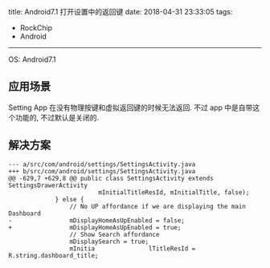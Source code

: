 title: Android7.1 打开设置中的返回键
date: 2018-04-31 23:33:05
tags: 
- RockChip
- Android

---

OS: Android7.1

## 应用场景
Setting App 在没有物理按键和虚拟返回键的时候无法返回.
不过 app 中是自带这个功能的, 不过默认是关闭的.

## 解决方案
```
--- a/src/com/android/settings/SettingsActivity.java
+++ b/src/com/android/settings/SettingsActivity.java
@@ -629,7 +629,8 @@ public class SettingsActivity extends SettingsDrawerActivity
                         mInitialTitleResId, mInitialTitle, false);
             } else {
                 // No UP affordance if we are displaying the main Dashboard
-                mDisplayHomeAsUpEnabled = false;
+                mDisplayHomeAsUpEnabled = true;
                 // Show Search affordance
                 mDisplaySearch = true;
                 mInitia               lTitleResId = R.string.dashboard_title;
```